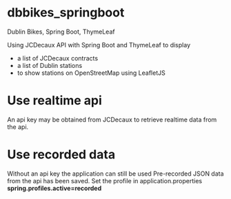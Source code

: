 # dbbikes_springboot
Dublin Bikes, Spring Boot, ThymeLeaf

Using JCDecaux API with Spring Boot and ThymeLeaf to display 
- a list of JCDecaux contracts
- a list of Dublin stations
- to show stations on OpenStreetMap using LeafletJS

Use realtime api
=================
An api key may be obtained from JCDecaux to retrieve realtime data from the api.


Use recorded data
=================
Without an api key the application can still be used
Pre-recorded JSON data from the api has been saved. 
Set the profile in application.properties
**spring.profiles.active=recorded**
